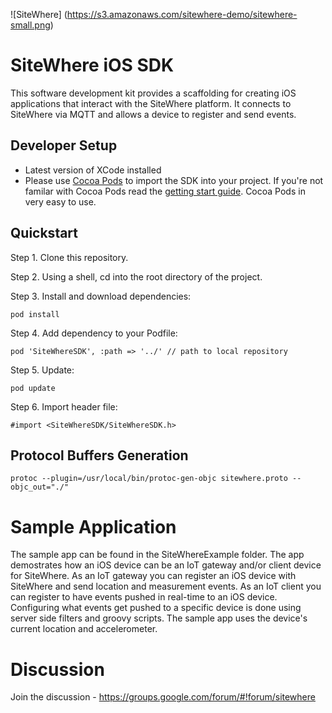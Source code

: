 ![SiteWhere] (https://s3.amazonaws.com/sitewhere-demo/sitewhere-small.png)

# SiteWhere iOS SDK
This software development kit provides a scaffolding for creating iOS applications
that interact with the SiteWhere platform. It connects to SiteWhere via MQTT and
allows a device to register and send events.

## Developer Setup
* Latest version of XCode installed
* Please use [Cocoa Pods](http://cocoapods.org/) to import the SDK into your project.  If you're not familar with Cocoa Pods read the [getting start guide](http://guides.cocoapods.org/using/getting-started.html).  Cocoa Pods in very easy to use.

## Quickstart
Step 1. Clone this repository.

Step 2. Using a shell, cd into the root directory of the project.

Step 3. Install and download dependencies:
```
pod install
```
Step 4. Add dependency to your Podfile:
```
pod 'SiteWhereSDK', :path => '../' // path to local repository
```
Step 5. Update:
```
pod update
```
Step 6. Import header file:
```
#import <SiteWhereSDK/SiteWhereSDK.h>
```

## Protocol Buffers Generation
```
protoc --plugin=/usr/local/bin/protoc-gen-objc sitewhere.proto --objc_out="./"
```

# Sample Application
The sample app can be found in the SiteWhereExample folder. The app demostrates how an iOS device can be an IoT gateway and/or client device for SiteWhere. As an IoT gateway you can register an iOS device with SiteWhere and send location and measurement events. As an IoT client you can register to have events pushed in real-time to an iOS device. Configuring what events get pushed to a specific device is done using server side filters and groovy scripts. The sample app uses the device's current location and accelerometer.

# Discussion
Join the discussion - https://groups.google.com/forum/#!forum/sitewhere
